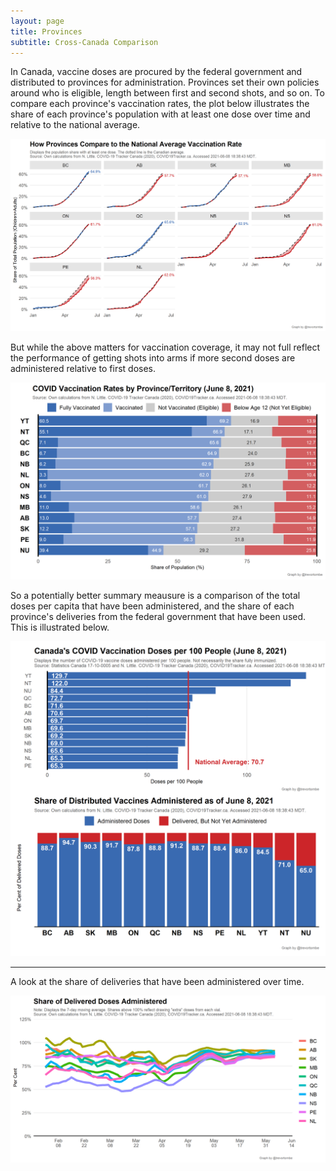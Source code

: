 ```yaml
---
layout: page
title: Provinces
subtitle: Cross-Canada Comparison
---
```


In Canada, vaccine doses are procured by the federal government and distributed to provinces for administration. Provinces set their own policies around who is eligible, length between first and second shots, and so on. To compare each province's vaccination rates, the plot below illustrates the share of each province's population with at least one dose over time and relative to the national average.

![](Plots/prov_relative.png)

But while the above matters for vaccination coverage, it may not full reflect the performance of getting shots into arms if more second doses are administered relative to first doses. 

![](Plots/prov_atleastone.png)

So a potentially better summary meausure is a comparison of the total doses per capita that have been administered, and the share of each province's deliveries from the federal government that have been used. This is illustrated below.

![](Plots/plot_provs.png)

---

A look at the share of deliveries that have been administered over time.

![](Plots/share_used.png)
